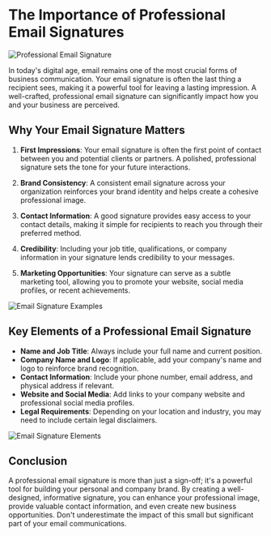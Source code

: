 # The Importance of Professional Email Signatures

<img src="https://images.unsplash.com/photo-1596526131083-e8c633c948d2?ixlib=rb-4.0.3&ixid=M3wxMjA3fDB8MHxwaG90by1wYWdlfHx8fGVufDB8fHx8fA%3D%3D&auto=format&fit=crop&w=600&q=80" alt="Professional Email Signature" style="max-width: 100%; height: auto;">

In today's digital age, email remains one of the most crucial forms of business communication. Your email signature is often the last thing a recipient sees, making it a powerful tool for leaving a lasting impression. A well-crafted, professional email signature can significantly impact how you and your business are perceived.

## Why Your Email Signature Matters

1. **First Impressions**: Your email signature is often the first point of contact between you and potential clients or partners. A polished, professional signature sets the tone for your future interactions.

2. **Brand Consistency**: A consistent email signature across your organization reinforces your brand identity and helps create a cohesive professional image.

3. **Contact Information**: A good signature provides easy access to your contact details, making it simple for recipients to reach you through their preferred method.

4. **Credibility**: Including your job title, qualifications, or company information in your signature lends credibility to your messages.

5. **Marketing Opportunities**: Your signature can serve as a subtle marketing tool, allowing you to promote your website, social media profiles, or recent achievements.

<img src="https://images.unsplash.com/photo-1516387938699-a93567ec168e?ixlib=rb-4.0.3&ixid=M3wxMjA3fDB8MHxwaG90by1wYWdlfHx8fGVufDB8fHx8fA%3D%3D&auto=format&fit=crop&w=600&q=80" alt="Email Signature Examples" style="max-width: 100%; height: auto;">

## Key Elements of a Professional Email Signature

- **Name and Job Title**: Always include your full name and current position.
- **Company Name and Logo**: If applicable, add your company's name and logo to reinforce brand recognition.
- **Contact Information**: Include your phone number, email address, and physical address if relevant.
- **Website and Social Media**: Add links to your company website and professional social media profiles.
- **Legal Requirements**: Depending on your location and industry, you may need to include certain legal disclaimers.

<img src="https://images.unsplash.com/photo-1557200134-90327ee9fafa?ixlib=rb-4.0.3&ixid=M3wxMjA3fDB8MHxwaG90by1wYWdlfHx8fGVufDB8fHx8fA%3D%3D&auto=format&fit=crop&w=600&q=80" alt="Email Signature Elements" style="max-width: 100%; height: auto;">

## Conclusion

A professional email signature is more than just a sign-off; it's a powerful tool for building your personal and company brand. By creating a well-designed, informative signature, you can enhance your professional image, provide valuable contact information, and even create new business opportunities. Don't underestimate the impact of this small but significant part of your email communications.

